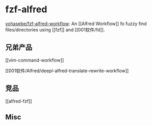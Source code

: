 # fzf-alfred

[yohasebe/fzf-alfred-workflow](https://github.com/yohasebe/fzf-alfred-workflow): An [[Alfred Workflow]] fo fuzzy find files/directories using [[fzf]] and [[001软件/fd]].


## 兄弟产品

[[vim-command-workflow]]

[[001软件/Alfred/deepl-alfred-translate-rewrite-workflow]]


## 竞品

[[alfred-fzf]]


## Misc


